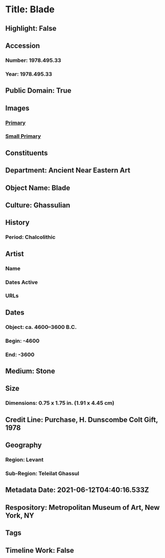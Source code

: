 # Title: Blade
## Highlight: False
## Accession
### Number: 1978.495.33
### Year: 1978.495.33
## Public Domain: True
## Images
### [Primary](https://images.metmuseum.org/CRDImages/an/original/ME1978_495_33.jpg)
### [Small Primary](https://images.metmuseum.org/CRDImages/an/web-large/ME1978_495_33.jpg)
## Constituents
## Department: Ancient Near Eastern Art
## Object Name: Blade
## Culture: Ghassulian
## History
### Period: Chalcolithic
## Artist
### Name
### Dates Active
### URLs
## Dates
### Object: ca. 4600–3600 B.C.
### Begin: -4600
### End: -3600
## Medium: Stone
## Size
### Dimensions: 0.75 x 1.75 in. (1.91 x 4.45 cm)
## Credit Line: Purchase, H. Dunscombe Colt Gift, 1978
## Geography
### Region: Levant
### Sub-Region: Teleilat Ghassul
## Metadata Date: 2021-06-12T04:40:16.533Z
## Respository: Metropolitan Museum of Art, New York, NY
## Tags
## Timeline Work: False